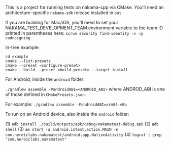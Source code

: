 This is a project for running tests on nakama-cpp via CMake. You'll need an architecture-specific `nakama-sdk` release
installed in `out`.

If you are building for Mac/iOS, you'll need to set your NAKAMA_TEST_DEVELOPMENT_TEAM environment variable to the team ID printed in parentheses here: `xcrun security find-identity -v -p codesigning`

In-tree example:
```
cd example
cmake --list-presets
cmake --preset <configure-preset>
cmake --build --preset <build-preset> --target install
```

For Android, inside the `android` folder:

`./gradlew assemble -PandroidABI=<ANDROID_ABI>` where ANDROD_ABI is one of those defined in `CMakePresets.json`.

For example:
`./gradlew assemble -PandroidABI=arm64-v8a`

To run on an Android device, also inside the `android` folder:

(1) `adb install ./build/outputs/apk/debug/nakamatest-debug.apk`
(2) `adb shell`
(3) `am start -a android.intent.action.MAIN -n com.heroiclabs.nakamatest/android.app.NativeActivity`
(4) `logcat | grep "com.heroiclabs.nakamatest"`